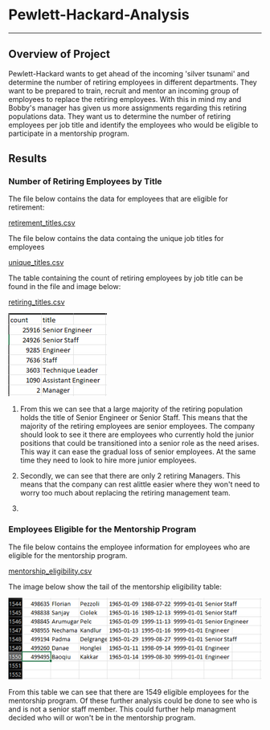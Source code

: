 # Pewlett-Hackard-Analysis
---
## Overview of Project

Pewlett-Hackard wants to get ahead of the incoming 'silver tsunami' and determine the number of retiring employees in different departments. They want to be prepared to train, recruit and mentor an incoming group of employees to replace the retiring employees. With this in mind my and Bobby's manager has given us more assignments regarding this retiring populations data. They want us to determine the number of retiring employees per job title and identify the employees who would be eligible to participate in a mentorship program.

## Results

### Number of Retiring Employees by Title

The file below contains the data for employees that are eligible for retirement:

[retirement_titles.csv](https://github.com/ClaudAMC/Pewlett-Hackard-Analysis/blob/main/Data/retirement_titles.csv)

The file below contains the data containg the unique job titles for employees

[unique_titles.csv](https://github.com/ClaudAMC/Pewlett-Hackard-Analysis/blob/main/Data/unique_titles.csv)

The table containing the count of retiring employees by job title can be found in the file and image below:

[retiring_titles.csv](https://github.com/ClaudAMC/Pewlett-Hackard-Analysis/blob/main/Data/retiring_titles.csv)

![retiring_titles.PNG](https://github.com/ClaudAMC/Pewlett-Hackard-Analysis/blob/main/retiring_titles.PNG)

1. From this we can see that a large majority of the retiring population holds the title of Senior Engineer or Senior Staff. This means that the majority of the retiring employees are senior employees. The company should look to see it there are employees who currently hold the junior positions that could be transitioned into a senior role as the need arises. This way it can ease the gradual loss of senior employees. At the same time they need to look to hire more junior employees.

2. Secondly, we can see that there are only 2 retiring Managers. This means that the company can rest alittle easier where they won't need to worry too much about replacing the retiring management team.

3. 

### Employees Eligible for the Mentorship Program

The file below contains the employee information for employees who are eligible for the mentorship program.

[mentorship_eligibility.csv](https://github.com/ClaudAMC/Pewlett-Hackard-Analysis/blob/main/Data/mentorship_eligibility.csv)

The image below show the tail of the mentorship eligibility table:

![Tail of Mentorship Eligibility Table.PNG](https://github.com/ClaudAMC/Pewlett-Hackard-Analysis/blob/main/Tail%20of%20Mentorship%20Eligibility%20Table.PNG)

From this table we can see that there are 1549 eligible employees for the mentorship program. Of these further analysis could be done to see who is and is not a senior staff member. This could further help managment decided who will or won't be in the mentorship program.








